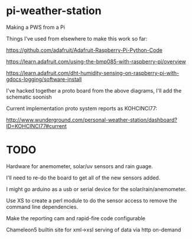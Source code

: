 pi-weather-station
==================

Making a PWS from a Pi

Things I've used from elsewhere to make this work so far:

https://github.com/adafruit/Adafruit-Raspberry-Pi-Python-Code

https://learn.adafruit.com/using-the-bmp085-with-raspberry-pi/overview

https://learn.adafruit.com/dht-humidity-sensing-on-raspberry-pi-with-gdocs-logging/software-install

I've hacked together a proto board from the above diagrams, I'll add the schematic soonish

Current implementation proto system reports as KOHCINCI77:

http://www.wunderground.com/personal-weather-station/dashboard?ID=KOHCINCI77#current

TODO
====

Hardware for anemometer, solar/uv sensors and rain guage.  

I'll need to re-do the board to get all of the new sensors added.  

I might go arduino as a usb or serial device for the solar/rain/anemometer.

Use XS to create a perl module to do the sensor access to remove the command line dependencies.

Make the reporting cam and rapid-fire code configurable

Chameleon5 builtin site for xml->xsl serving of data via http on-demand
